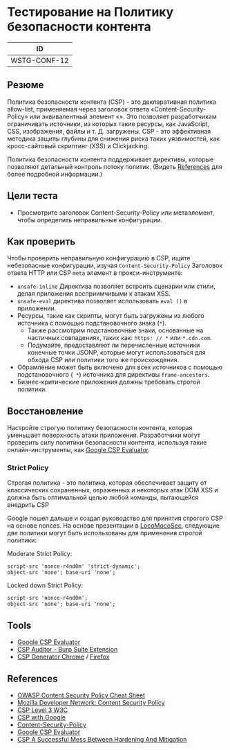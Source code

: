 # Тестирование на Политику безопасности контента

| ID |
| ------------- |
| WSTG-CONF-12 |

## Резюме

Политика безопасности контента (CSP) - это декларативная политика allow-list, применяемая через заголовок ответа «Content-Security-Policy» или эквивалентный элемент «<meta>». Это позволяет разработчикам ограничивать источники, из которых такие ресурсы, как JavaScript, CSS, изображения, файлы и т. Д. загружены. CSP - это эффективная методика защиты глубины для снижения риска таких уязвимостей, как кросс-сайтовый скриптинг (XSS) и Clickjacking.

Политика безопасности контента поддерживает директивы, которые позволяют детальный контроль потоку политик. (Видеть [References](#references) для более подробной информации.)

## Цели теста

- Просмотрите заголовок Content-Security-Policy или метаэлемент, чтобы определить неправильные конфигурации.

## Как проверить

Чтобы проверить неправильную конфигурацию в CSP, ищите небезопасные конфигурации, изучая `Content-Security-Policy` Заголовок ответа HTTP или CSP `meta` элемент в прокси-инструменте:

- `unsafe-inline` Директива позволяет встроить сценарии или стили, делая приложения восприимчивыми к атакам XSS.
- `unsafe-eval` директива позволяет использовать `eval ()` в приложении.
- Ресурсы, такие как скрипты, могут быть загружены из любого источника с помощью подстановочного знака (`*`).
    - Также рассмотрим подстановочные знаки, основанные на частичных совпадениях, таких как: `https: // *` или `*.cdn.com`.
    - Подумайте, предоставляют ли перечисленные источники конечные точки JSONP, которые могут использоваться для обхода CSP или политики того же происхождения.
- Обрамление может быть включено для всех источников с помощью подстановочного (` *`) источника для директивы `frame-ancestors`.
- Бизнес-критические приложения должны требовать строгой политики.

## Восстановление

Настройте строгую политику безопасности контента, которая уменьшает поверхность атаки приложения. Разработчики могут проверить силу политики безопасности контента, используя такие онлайн-инструменты, как [Google CSP Evaluator](https://csp-evaluator.withgoogle.com/).

### Strict Policy

Строгая политика - это политика, которая обеспечивает защиту от классических сохраненных, отраженных и некоторых атак DOM XSS и должна быть оптимальной целью любой команды, пытающейся внедрить CSP

Google пошел дальше и создал руководство для принятия строгого CSP на основе nonces. На основе презентации в [LocoMocoSec](https://speakerdeck.com/lweichselbaum/csp-a-successful-mess-between-hardening-and-mitigation?slide=55), следующие две политики могут быть использованы для применения строгой политики:

Moderate Strict Policy:

```HTTP
script-src 'nonce-r4nd0m' 'strict-dynamic';
object-src 'none'; base-uri 'none';
```

Locked down Strict Policy:

```HTTP
script-src 'nonce-r4nd0m';
object-src 'none'; base-uri 'none';
```

## Tools

- [Google CSP Evaluator](https://csp-evaluator.withgoogle.com/)
- [CSP Auditor - Burp Suite Extension](https://portswigger.net/bappstore/35237408a06043e9945a11016fcbac18)
- [CSP Generator Chrome](https://chrome.google.com/webstore/detail/content-security-policy-c/ahlnecfloencbkpfnpljbojmjkfgnmdc) / [Firefox](https://addons.mozilla.org/en-US/firefox/addon/csp-generator/)

## References

- [OWASP Content Security Policy Cheat Sheet](https://cheatsheetseries.owasp.org/cheatsheets/Content_Security_Policy_Cheat_Sheet.html)
- [Mozilla Developer Network: Content Security Policy](https://developer.mozilla.org/en-US/docs/Web/HTTP/CSP)
- [CSP Level 3 W3C](https://www.w3.org/TR/CSP3/)
- [CSP with Google](https://csp.withgoogle.com/docs/index.html)
- [Content-Security-Policy](https://content-security-policy.com/)
- [Google CSP Evaluator](https://csp-evaluator.withgoogle.com/)
- [CSP A Successful Mess Between Hardening And Mitigation](https://speakerdeck.com/lweichselbaum/csp-a-successful-mess-between-hardening-and-mitigation)
